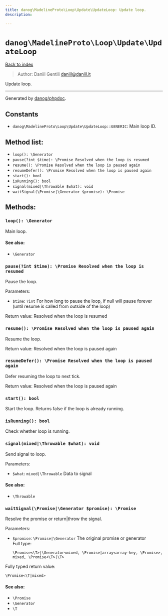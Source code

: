 ```yaml
---
title: danog\MadelineProto\Loop\Update\UpdateLoop: Update loop.
description: 

---
```

# `danog\MadelineProto\Loop\Update\UpdateLoop`
[Back to index](../../../../index.md)

> Author: Daniil Gentili <daniil@daniil.it>  
  

Update loop.  




---
Generated by [danog/phpdoc](https://phpdoc.daniil.it).  
## Constants
* `danog\MadelineProto\Loop\Update\UpdateLoop::GENERIC`: Main loop ID.


## Method list:
* `loop(): \Generator`
* `pause(?int $time): \Promise Resolved when the loop is resumed`
* `resume(): \Promise Resolved when the loop is paused again`
* `resumeDefer(): \Promise Resolved when the loop is paused again`
* `start(): bool`
* `isRunning(): bool`
* `signal(mixed|\Throwable $what): void`
* `waitSignal(\Promise|\Generator $promise): \Promise`

## Methods:
### `loop(): \Generator`

Main loop.


#### See also: 
* `\Generator`




### `pause(?int $time): \Promise Resolved when the loop is resumed`

Pause the loop.


Parameters:
* `$time`: `?int` For how long to pause the loop, if null will pause forever (until resume is called from outside of the loop)  


Return value: Resolved when the loop is resumed


### `resume(): \Promise Resolved when the loop is paused again`

Resume the loop.


Return value: Resolved when the loop is paused again


### `resumeDefer(): \Promise Resolved when the loop is paused again`

Defer resuming the loop to next tick.


Return value: Resolved when the loop is paused again


### `start(): bool`

Start the loop.
Returns false if the loop is already running.


### `isRunning(): bool`

Check whether loop is running.



### `signal(mixed|\Throwable $what): void`

Send signal to loop.


Parameters:
* `$what`: `mixed|\Throwable` Data to signal  


#### See also: 
* `\Throwable`




### `waitSignal(\Promise|\Generator $promise): \Promise`

Resolve the promise or return|throw the signal.


Parameters:
* `$promise`: `\Promise|\Generator` The original promise or generator  
  Full type:
  ```
  \Promise<\T>|\Generator<mixed, \Promise|array<array-key, \Promise>, mixed, \Promise<\T>|\T>
  ```


Fully typed return value:
```
\Promise<\T|mixed>
```
#### See also: 
* `\Promise`
* `\Generator`
* `\T`




